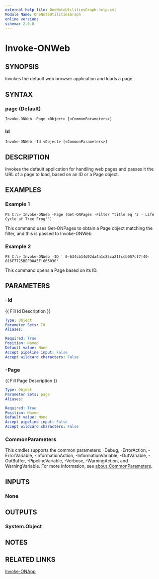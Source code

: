 ```yaml
---
external help file: OneNoteUtilitiesGraph-help.xml
Module Name: OneNoteUtilitiesGraph
online version:
schema: 2.0.0
---
```


# Invoke-ONWeb

## SYNOPSIS
Invokes the default web browser application and loads a page.

## SYNTAX

### page (Default)
```
Invoke-ONWeb -Page <Object> [<CommonParameters>]
```

### Id
```
Invoke-ONWeb -Id <Object> [<CommonParameters>]
```

## DESCRIPTION
Invokes the default application for handling web pages and passes it the URL of a page to load, based on an ID or a Page object.

## EXAMPLES

### Example 1
```
PS C:\> Invoke-ONWeb -Page (Get-ONPages -Filter "title eq '2 - Life Cycle of Tree Frog'")
```

This command uses Get-ONPages to obtain a Page object matching the filter, and this is passed to Invoke-ONWeb

### Example 2
```
PS C:\> Invoke-ONWeb -ID ' 0-634cb14d92da4a1c85ca21fccb057cf7!40-816F7725BEF00A5F!665030'
```

This command opens a Page based on its ID.

## PARAMETERS

### -Id
{{ Fill Id Description }}

```yaml
Type: Object
Parameter Sets: Id
Aliases:

Required: True
Position: Named
Default value: None
Accept pipeline input: False
Accept wildcard characters: False
```

### -Page
{{ Fill Page Description }}

```yaml
Type: Object
Parameter Sets: page
Aliases:

Required: True
Position: Named
Default value: None
Accept pipeline input: False
Accept wildcard characters: False
```

### CommonParameters
This cmdlet supports the common parameters: -Debug, -ErrorAction, -ErrorVariable, -InformationAction, -InformationVariable, -OutVariable, -OutBuffer, -PipelineVariable, -Verbose, -WarningAction, and -WarningVariable. For more information, see [about_CommonParameters](http://go.microsoft.com/fwlink/?LinkID=113216).

## INPUTS

### None

## OUTPUTS

### System.Object
## NOTES

## RELATED LINKS
[Invoke-ONApp](Invoke-ONApp.md)